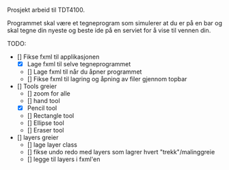 Prosjekt arbeid til TDT4100.

Programmet skal være et tegneprogram som simulerer at du er på en bar og skal tegne din nyeste og beste ide på en serviet for å vise til vennen din.

TODO:

- [] Fikse fxml til applikasjonen
    * [x] Lage fxml til selve tegneprogrammet 
    * [] Lage fxml til når du åpner programmet
    * [] Fikse fxml til lagring og åpning av filer gjennom topbar
- [] Tools greier
    * [] zoom for alle
    * [] hand tool
    * [x] Pencil tool
    * [] Rectangle tool
    * [] Ellipse tool
    * [] Eraser tool
- [] layers greier
    * [] lage layer class
    * [] fikse undo redo med layers som lagrer hvert "trekk"/malinggreie
    * [] legge til layers i fxml'en
